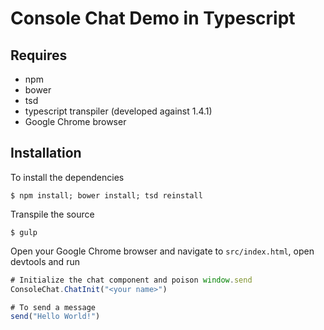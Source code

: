 # Console Chat Demo in Typescript

## Requires

* npm
* bower
* tsd
* typescript transpiler (developed against 1.4.1)
* Google Chrome browser

## Installation

To install the dependencies

```console
$ npm install; bower install; tsd reinstall
```

Transpile the source

```console
$ gulp
```

Open your Google Chrome browser and navigate to `src/index.html`, open devtools and run

```javascript
# Initialize the chat component and poison window.send
ConsoleChat.ChatInit("<your name>")

# To send a message
send("Hello World!")
```
